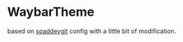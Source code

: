 # WaybarTheme

based on [soaddevgit](https://github.com/soaddevgit/WaybarTheme.git) config with a little bit of modification.
